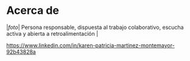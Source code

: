 # Acerca de

|*foto*| Persona responsable, dispuesta al trabajo colaborativo, escucha activa y abierta a retroalimentación  | 

https://www.linkedin.com/in/karen-patricia-martinez-montemayor-92b43828a



